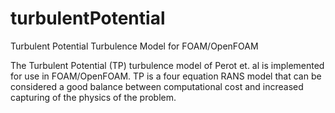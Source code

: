 # turbulentPotential
Turbulent Potential Turbulence Model for FOAM/OpenFOAM

The Turbulent Potential (TP) turbulence model of Perot et. al is implemented for use in  FOAM/OpenFOAM.  TP is a four equation RANS model that can be considered a good balance between computational cost and increased capturing of the physics of the problem. 

